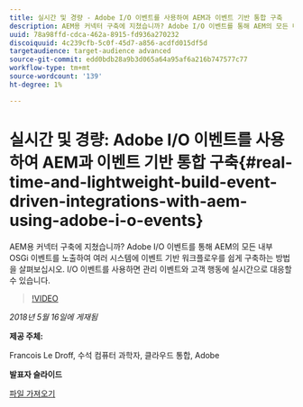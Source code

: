```yaml
---
title: 실시간 및 경량 - Adobe I/O 이벤트를 사용하여 AEM과 이벤트 기반 통합 구축
description: AEM용 커넥터 구축에 지쳤습니까? Adobe I/O 이벤트를 통해 AEM의 모든 내부 OSGi 이벤트를 노출하여 여러 시스템에 이벤트 기반 워크플로우를 쉽게 구축하는 방법을 살펴보십시오. I/O 이벤트를 사용하면 관리 이벤트와 고객 행동에 실시간으로 대응할 수 있습니다.
uuid: 78a98ffd-cdca-462a-8915-fd936a270232
discoiquuid: 4c239cfb-5c0f-45d7-a856-acdfd015df5d
targetaudience: target-audience advanced
source-git-commit: edd0bdb28a9b3d065a64a95af6a216b747577c77
workflow-type: tm+mt
source-wordcount: '139'
ht-degree: 1%

---
```


# 실시간 및 경량: Adobe I/O 이벤트를 사용하여 AEM과 이벤트 기반 통합 구축{#real-time-and-lightweight-build-event-driven-integrations-with-aem-using-adobe-i-o-events}

AEM용 커넥터 구축에 지쳤습니까? Adobe I/O 이벤트를 통해 AEM의 모든 내부 OSGi 이벤트를 노출하여 여러 시스템에 이벤트 기반 워크플로우를 쉽게 구축하는 방법을 살펴보십시오. I/O 이벤트를 사용하면 관리 이벤트와 고객 행동에 실시간으로 대응할 수 있습니다.

>[!VIDEO](https://video.tv.adobe.com/v/22501/?quality=9)

*2018년 5월 16일에 게재됨*

**제공 주체:**

Francois Le Droff, 수석 컴퓨터 과학자, 클라우드 통합, Adobe

**발표자 슬라이드**

[파일 가져오기](assets/gem-2018-05-aem-events.pdf)

<!--
[Get back to the Overview](https://helpx.adobe.com/experience-manager/kt/eseminars/gems/aem-index.html)
-->
